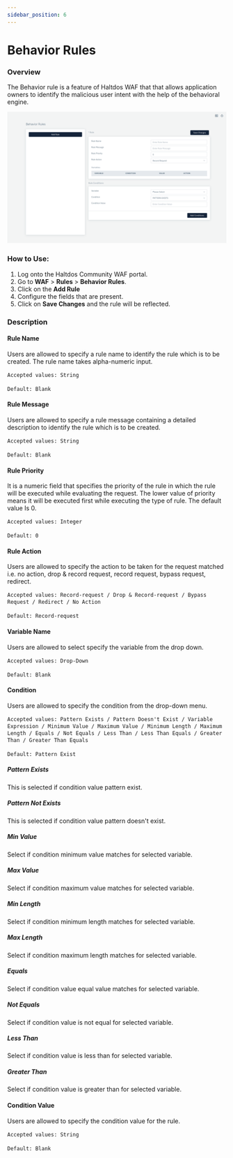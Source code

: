 ```yaml
---
sidebar_position: 6
---
```

# Behavior Rules

### Overview
The Behavior rule is a feature of Haltdos WAF that that allows application owners to identify the malicious user intent with the help of the behavioral engine.

![behaviour Rule](/img/ce-waf/docs/behavior_rule_2.png)


### How to Use:
1. Log onto the Haltdos Community WAF portal.
2. Go to **WAF** > **Rules** > **Behavior Rules**.
3. Click on the **Add Rule**
4. Configure the fields that are present.
5. Click on **Save Changes** and the rule will be reflected.

### Description

#### Rule Name
Users are allowed to specify a rule name to identify the rule which is to be created. The rule name takes alpha-numeric input.

    Accepted values: String 

    Default: Blank  

#### Rule Message 
Users are allowed to specify a rule message containing a detailed description to identify the rule which is to be created.

    Accepted values: String 

    Default: Blank  

#### Rule Priority
It is a numeric field that specifies the priority of the rule in which the rule will be executed while evaluating the request. The lower value of priority means it will be executed first while executing the type of rule. The default value Is 0.

    Accepted values: Integer 

    Default: 0 

#### Rule Action
Users are allowed to specify the action to be taken for the request matched i.e. no action, drop & record request, record request, bypass request, redirect.

    Accepted values: Record-request / Drop & Record-request / Bypass Request / Redirect / No Action

    Default: Record-request  

#### Variable Name
Users are allowed to select specify the variable from the drop down.

    Accepted values: Drop-Down 

    Default: Blank  

#### Condition
Users are allowed to specify the condition from the drop-down menu.

    Accepted values: Pattern Exists / Pattern Doesn't Exist / Variable Expression / Minimum Value / Maximum Value / Minimum Length / Maximum Length / Equals / Not Equals / Less Than / Less Than Equals / Greater Than / Greater Than Equals

    Default: Pattern Exist  

#####  Pattern Exists
This is selected if condition value pattern exist.
   
##### Pattern Not Exists
This is selected if condition value pattern doesn't exist.
   
##### Min Value
Select if condition minimum value matches for selected variable.
   
##### Max Value
Select if condition maximum value matches for selected variable.
   
##### Min Length
Select if condition minimum length matches for selected variable.
   
##### Max Length
Select if condition maximum length matches for selected variable.
   
##### Equals
Select if condition value equal value matches for selected variable.
   
##### Not Equals
Select if condition value is not equal for selected variable.
   
##### Less Than
Select if condition value is less than for selected variable.
   
##### Greater Than  
Select if condition value is greater than for selected variable.
   
#### Condition Value
Users are allowed to specify the condition value for the rule.

    Accepted values: String 

    Default: Blank  


